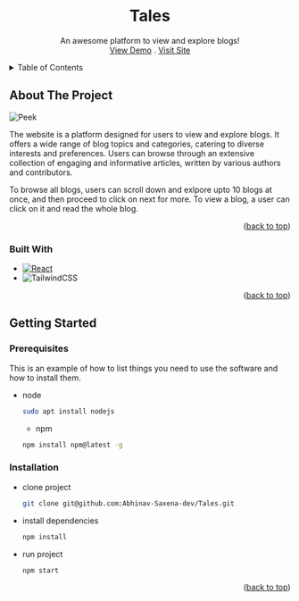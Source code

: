 <!-- Improved compatibility of back to top link: See: https://github.com/othneildrew/Best-README-Template/pull/73 -->
<a name="readme-top"></a>
<!--
*** Thanks for checking out the Best-README-Template. If you have a suggestion
*** that would make this better, please fork the repo and create a pull request
*** or simply open an issue with the tag "enhancement".
*** Don't forget to give the project a star!
*** Thanks again! Now go create something AMAZING! :D
-->



<!-- PROJECT SHIELDS -->
<!--
*** I'm using markdown "reference style" links for readability.
*** Reference links are enclosed in brackets [ ] instead of parentheses ( ).
*** See the bottom of this document for the declaration of the reference variables
*** for contributors-url, forks-url, etc. This is an optional, concise syntax you may use.
*** https://www.markdownguide.org/basic-syntax/#reference-style-links
-->
<!-- PROJECT LOGO -->
<br />
<div align="center">
  <h1>Tales</h1>
  <p align="center">
    An awesome platform to view and explore blogs!
    <br />
    <a href="https://drive.google.com/file/d/1byq65e8kiiwNliRitkOD7gKc94be5rjM/view?usp=sharing">View Demo</a>
    .
    <a href="https://tales-blogs.netlify.app/"> Visit Site</a>
  </p>
</div>



<!-- TABLE OF CONTENTS -->
<details>
  <summary>Table of Contents</summary>
  <ol>
    <li>
      <a href="#about-the-project">About The Project</a>
      <ul>
        <li><a href="#built-with">Built With</a></li>
      </ul>
    </li>
    <li>
      <a href="#getting-started">Getting Started</a>
      <ul>
        <li><a href="#prerequisites">Prerequisites</a></li>
        <li><a href="#installation">Installation</a></li>
      </ul>
    </li>
  </ol>
</details>



<!-- ABOUT THE PROJECT -->
## About The Project

![Peek](https://drive.google.com/uc?export=view&id=1Mosd3KOtZegDc-lv70ep4lp1lCj3xf8Q)


The website is a platform designed for users to view and explore blogs. It offers a wide range of blog topics and categories, catering to diverse interests and preferences. Users can browse through an extensive collection of engaging and informative articles, written by various authors and contributors.

To browse all blogs, users can scroll down and exlpore upto 10 blogs at once, and then proceed to click on next for more. To view a blog, a user can click on it and read the whole blog.

<p align="right">(<a href="#readme-top">back to top</a>)</p>



### Built With

* [![React][React.js]][React-url]
* ![TailwindCSS](https://img.shields.io/badge/tailwindcss-%2338B2AC.svg?style=for-the-badge&logo=tailwind-css&logoColor=white)

<p align="right">(<a href="#readme-top">back to top</a>)</p>



<!-- GETTING STARTED -->
## Getting Started

### Prerequisites

This is an example of how to list things you need to use the software and how to install them.
* node
  ```sh
  sudo apt install nodejs
  ```
  * npm
  ```sh
  npm install npm@latest -g
  ```
### Installation
* clone project
  ```sh
  git clone git@github.com:Abhinav-Saxena-dev/Tales.git
  ```
* install dependencies
  ```sh
  npm install
  ```
* run project
  ```sh
  npm start
  ```
<p align="right">(<a href="#readme-top">back to top</a>)</p>


[React.js]: https://img.shields.io/badge/React-20232A?style=for-the-badge&logo=react&logoColor=61DAFB
[React-url]: https://reactjs.org/
